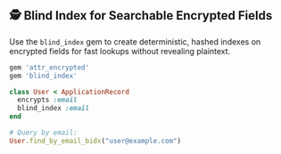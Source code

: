 ## 🕵️ Blind Index for Searchable Encrypted Fields

Use the `blind_index` gem to create deterministic, hashed indexes on encrypted fields for fast lookups without revealing plaintext.

```ruby
gem 'attr_encrypted'
gem 'blind_index'
```

```ruby
class User < ApplicationRecord
  encrypts :email
  blind_index :email
end

# Query by email:
User.find_by_email_bidx("user@example.com")
```